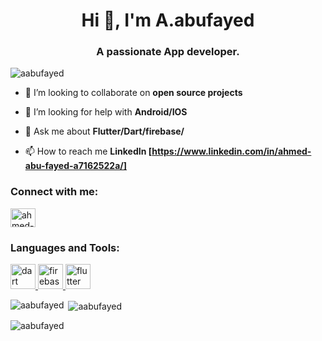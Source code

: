 <h1 align="center">Hi 👋, I'm A.abufayed</h1>
<h3 align="center">A passionate App developer.</h3>

<p align="left"> <img src="https://komarev.com/ghpvc/?username=aabufayed&label=Profile%20views&color=0e75b6&style=flat" alt="aabufayed" /> </p>

- 👯 I’m looking to collaborate on **open source projects**

- 🤝 I’m looking for help with **Android/IOS**

- 💬 Ask me about **Flutter/Dart/firebase/**

- 📫 How to reach me **LinkedIn [https://www.linkedin.com/in/ahmed-abu-fayed-a7162522a/]**

<h3 align="left">Connect with me:</h3>
<p align="left">
<a href="https://linkedin.com/in/ahmed-abu-fayed-a7162522a/" target="blank"><img align="center" src="https://raw.githubusercontent.com/rahuldkjain/github-profile-readme-generator/master/src/images/icons/Social/linked-in-alt.svg" alt="ahmed-abu-fayed-a7162522a/" height="30" width="40" /></a>
</p>

<h3 align="left">Languages and Tools:</h3>
<p align="left"> <a href="https://dart.dev" target="_blank" rel="noreferrer"> <img src="https://www.vectorlogo.zone/logos/dartlang/dartlang-icon.svg" alt="dart" width="40" height="40"/> </a> <a href="https://firebase.google.com/" target="_blank" rel="noreferrer"> <img src="https://www.vectorlogo.zone/logos/firebase/firebase-icon.svg" alt="firebase" width="40" height="40"/> </a> <a href="https://flutter.dev" target="_blank" rel="noreferrer"> <img src="https://www.vectorlogo.zone/logos/flutterio/flutterio-icon.svg" alt="flutter" width="40" height="40"/> </a> </p>

<p><img align="left" src="https://github-readme-stats.vercel.app/api/top-langs?username=aabufayed&show_icons=true&locale=en&layout=compact" alt="aabufayed" /></p>

<p>&nbsp;<img align="center" src="https://github-readme-stats.vercel.app/api?username=aabufayed&show_icons=true&locale=en" alt="aabufayed" /></p>

<p><img align="center" src="https://github-readme-streak-stats.herokuapp.com/?user=aabufayed&" alt="aabufayed" /></p>
